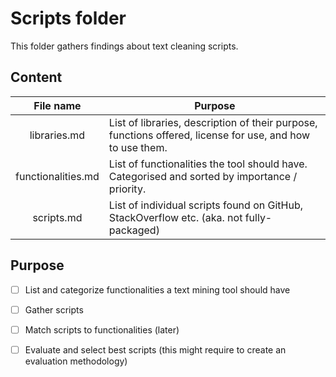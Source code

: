 # Scripts folder



This folder gathers findings about text cleaning scripts. 



## Content

|     File name      | Purpose                                                      |
| :----------------: | ------------------------------------------------------------ |
|   libraries.md     | List of libraries, description of their purpose, functions offered, license for use, and how to use them. |
| functionalities.md | List of functionalities the tool should have. Categorised and sorted by importance / priority. |
|   scripts.md       | List of individual scripts found on GitHub, StackOverflow etc. (aka. not fully-packaged) |


## Purpose

- [ ] List and categorize functionalities a text mining tool should have
- [ ] Gather scripts
- [ ] Match scripts to functionalities (later)
- [ ]  Evaluate and select best scripts (this might require to create an evaluation methodology)

